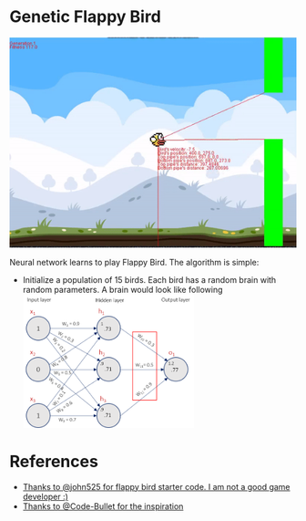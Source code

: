 # Genetic Flappy Bird

![](data/result.gif)

Neural network learns to play Flappy Bird. The algorithm is simple:
- Initialize a population of 15 birds. Each bird has a random brain with random parameters. A brain would look like following
<img src="data/network.png" width="300"></img>

# References
- [Thanks to @john525 for flappy bird starter code. I am not a good game developer :)](https://github.com/john525/Flappy-Bird-Clone)
- [Thanks to @Code-Bullet for the inspiration](https://www.youtube.com/watch?v=WSW-5m8lRMs&t=376s)